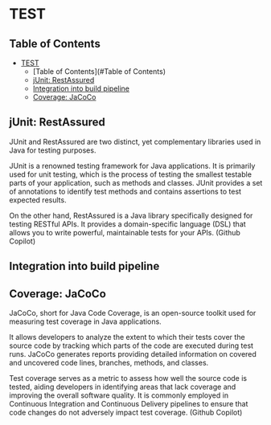 # TEST

## Table of Contents
- [TEST](#test)
  - [Table of Contents](#Table of Contents)
  - [jUnit: RestAssured](#junit-restassured)
  - [Integration into build pipeline](#integration-into-build-pipeline)
  - [Coverage: JaCoCo](#coverage-jacoco)

## jUnit: RestAssured
JUnit and RestAssured are two distinct, yet complementary libraries used in Java for testing purposes. 

JUnit is a renowned testing framework for Java applications. It is primarily used for unit testing, which is the process of testing the smallest testable parts of your application, such as methods and classes. JUnit provides a set of annotations to identify test methods and contains assertions to test expected results.

On the other hand, RestAssured is a Java library specifically designed for testing RESTful APIs. It provides a domain-specific language (DSL) that allows you to write powerful, maintainable tests for your APIs. (Github Copilot) 

## Integration into build pipeline


## Coverage: JaCoCo
JaCoCo, short for Java Code Coverage, is an open-source toolkit used for measuring test coverage in Java applications. 

It allows developers to analyze the extent to which their tests cover the source code by tracking which parts of the code are executed during test runs. JaCoCo generates reports providing detailed information on covered and uncovered code lines, branches, methods, and classes. 

Test coverage serves as a metric to assess how well the source code is tested, aiding developers in identifying areas that lack coverage and improving the overall software quality. It is commonly employed in Continuous Integration and Continuous Delivery pipelines to ensure that code changes do not adversely impact test coverage. (Github Copilot) 